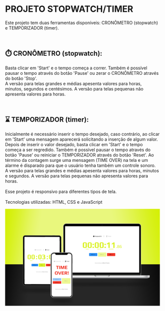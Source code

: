 <h1>PROJETO STOPWATCH/TIMER</h1>

<p>Este projeto tem duas ferramentas disponíveis: CRONÔMETRO (stopwatch) e TEMPORIZADOR (timer).</p>
<br>
<h2>⏱️ CRONÔMETRO (stopwatch):</h2>

<p>Basta clicar em 'Start' e o tempo começa a correr. Também é possível pausar o tempo através do botão 'Pause' ou zerar o CRONÔMETRO através do botão 'Stop'.
<br>
A versão para telas grandes e médias apesenta valores para horas, minutos, segundos e centésimos. A versão para telas pequenas não apresenta valores para horas.</p>
<br>
<h2>⌛ TEMPORIZADOR (timer):</h2>

<p>Inicialmente é necessário inserir o tempo desejado, caso contrário, ao clicar em 'Start' uma mensagem aparecerá solicitando a inserção de algum valor. Depois de inserir o valor desejado, basta clicar em 'Start' e o tempo começa a ser regredido. Também é possível pausar o tempo através do botão 'Pause' ou reiniciar o TEMPORIZADOR através do botão 'Reset'. Ao término da contagem surge uma mensagem (TIME OVER) na tela e um alarme é disparado para que o usuário tenha também um controle sonoro.
<br>
A versão para telas grandes e médias apesenta valores para horas, minutos e segundos. A versão para telas pequenas não apresenta valores para horas.
<br>
<br>
Esse projeto é responsivo para diferentes tipos de tela.
<br>
<br>
Tecnologias utilizadas: HTML, CSS e JavaScript</p>

<img src="https://github.com/willianpocinhos/stopwatch-timer/blob/master/assets/stopwatch-timer_mockup.png?raw=true" alt="stopwatch-timer_mockup">
